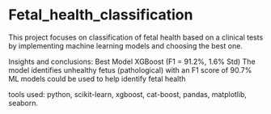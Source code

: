 # Fetal_health_classification

This project focuses on classification of fetal health based on a clinical tests by implementing machine learning models and choosing the best one.

Insights and conclusions:
Best Model XGBoost (F1 = 91.2%, 1.6% Std)
The model identifies unhealthy fetus (pathological) with an F1 score of 90.7%
ML models could be used to help identify fetal health

tools used: python, scikit-learn, xgboost, cat-boost, pandas, matplotlib, seaborn.

